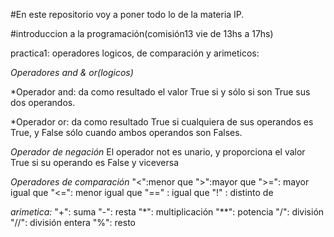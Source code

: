 #En este repositorio voy a poner todo lo de la materia IP.

#introduccion a la programación(comisión13 vie de 13hs a 17hs)

practica1:
operadores logicos, de comparación y arimeticos:

*Operadores and & or(logicos)*

*Operador and: da como resultado el valor True si y sólo si son True sus dos operandos.

*Operador or: da como resultado True si cualquiera de sus operandos es True, y False sólo cuando ambos operandos son Falses.

*Operador de negación*
El operador not es unario, y proporciona el valor True si su operando es False y viceversa

*Operadores de comparación*
"<":menor que
">":mayor que
">=": mayor igual que
"<=": menor igual que
"==" : igual que 
"!" : distinto de

*arimetica:*
"+": suma
"-": resta
"*": multiplicación
"**": potencia
"/": división
"//": división entera
"%": resto
